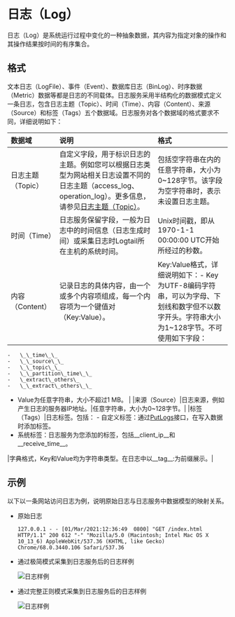 # 日志（Log）

日志（Log）是系统运行过程中变化的一种抽象数据，其内容为指定对象的操作和其操作结果按时间的有序集合。

## 格式

文本日志（LogFile）、事件（Event）、数据库日志（BinLog）、时序数据（Metric）数据等都是日志的不同载体。日志服务采用半结构化的数据模式定义一条日志，包含日志主题（Topic）、时间（Time）、内容（Content）、来源（Source）和标签（Tags）五个数据域。日志服务对各个数据域的格式要求不同，详细说明如下：

|数据域|说明|格式|
|:--|:-|:-|
|日志主题（Topic）|自定义字段，用于标识日志的主题。例如您可以根据日志类型为网站相关日志设置不同的日志主题（access\_log、operation\_log）。更多信息，请参见[日志主题（Topic）](/intl.zh-CN/产品简介/基本概念/日志主题.md)。|包括空字符串在内的任意字符串，大小为0~128字节。该字段为空字符串时，表示未设置日志主题。 |
|时间（Time）|日志服务保留字段，一般为日志中的时间信息（日志生成时间）或采集日志时Logtail所在主机的系统时间。|Unix时间戳，即从1970-1-1 00:00:00 UTC开始所经过的秒数。|
|内容（Content）|记录日志的具体内容，由一个或多个内容项组成，每一个内容项为一个键值对（Key:Value）。|Key:Value格式，详细说明如下：-   Key为UTF-8编码字符串，可以为字母、下划线和数字但不以数字开头。字符串大小为1~128字节。不可使用如下字段：
    -   \_\_time\_\_
    -   \_\_source\_\_
    -   \_\_topic\_\_
    -   \_\_partition\_time\_\_
    -   \_extract\_others\_
    -   \_\_extract\_others\_\_
-   Value为任意字符串，大小不超过1 MB。 |
|来源（Source）|日志来源，例如产生日志的服务器IP地址。|任意字符串，大小为0~128字节。|
|标签（Tags）|日志标签。包括： -   自定义标签：通过[PutLogs](/intl.zh-CN/开发指南/API参考/日志库相关接口/PutLogs.md)接口，在写入数据时添加标签。
-   系统标签：日志服务为您添加的标签，包括\_\_client\_ip\_\_和\_\_receive\_time\_\_。

|字典格式，Key和Value均为字符串类型。在日志中以\_\_tag\_\_:为前缀展示。|

## 示例

以下以一条网站访问日志为例，说明原始日志与日志服务中数据模型的映射关系。

-   原始日志

    ```
    127.0.0.1 - - [01/Mar/2021:12:36:49  0800] "GET /index.html HTTP/1.1" 200 612 "-" "Mozilla/5.0 (Macintosh; Intel Mac OS X 10_13_6) AppleWebKit/537.36 (KHTML, like Gecko) Chrome/68.0.3440.106 Safari/537.36
    ```

-   通过极简模式采集到日志服务后的日志样例

    ![日志样例](https://static-aliyun-doc.oss-accelerate.aliyuncs.com/assets/img/zh-CN/7782012261/p272301.png)

-   通过完整正则模式采集到日志服务后的日志样例

    ![日志样例](https://static-aliyun-doc.oss-accelerate.aliyuncs.com/assets/img/zh-CN/7782012261/p272326.png)


